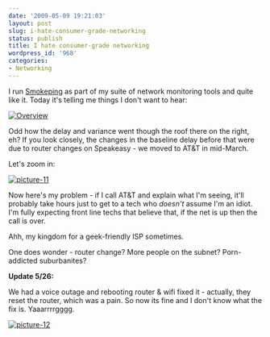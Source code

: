 ```yaml
---
date: '2009-05-09 19:21:03'
layout: post
slug: i-hate-consumer-grade-networking
status: publish
title: I hate consumer-grade networking
wordpress_id: '968'
categories:
- Networking
---
```


I run [Smokeping](http://oss.oetiker.ch/smokeping/) as part of my suite of network monitoring tools and quite like it. Today it's telling me things I don't want to hear:

[![Overview](http://fnord.phfactor.net/wp-content/uploads/2009/05/picture-2-450x222.png)](http://fnord.phfactor.net/wp-content/uploads/2009/05/picture-2.png)

Odd how the delay and variance went though the roof there on the right, eh? If you look closely, the changes in the baseline delay before that were due to router changes on Speakeasy - we moved to AT&T in mid-March.

Let's zoom in:

[![picture-11](http://fnord.phfactor.net/wp-content/uploads/2009/05/picture-11-450x207.png)](http://fnord.phfactor.net/wp-content/uploads/2009/05/picture-11.png)

Now here's my problem - if I call AT&T and explain what I'm seeing, it'll probably take hours just to get to a tech who _doesn't_ assume I'm an idiot. I'm fully expecting front line techs that believe that, if the net is up then the call is over.

Ahh, my kingdom for a geek-friendly ISP sometimes.

One does wonder - router change? More people on the subnet? Porn-addicted suburbanites?

**Update 5/26:**

We had a voice outage and rebooting router & wifi fixed it - actually, they reset the router, which was a pain. So now its fine and I don't know what the fix is. Yaaarrrrgggg.

[![picture-12](http://fnord.phfactor.net/wp-content/uploads/2009/05/picture-12-450x215.png)](http://fnord.phfactor.net/wp-content/uploads/2009/05/picture-12.png)
